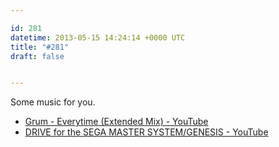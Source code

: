 ```yaml
---

id: 281
datetime: 2013-05-15 14:24:14 +0000 UTC
title: "#281"
draft: false


---
```


Some music for you. 

 
 * [Grum - Everytime (Extended Mix) - YouTube](http://www.youtube.com/watch?v=_mGNvrEqdfQ)
 * [DRIVE for the SEGA MASTER SYSTEM/GENESIS - YouTube](http://www.youtube.com/watch?v=WwphxegBpLY)


